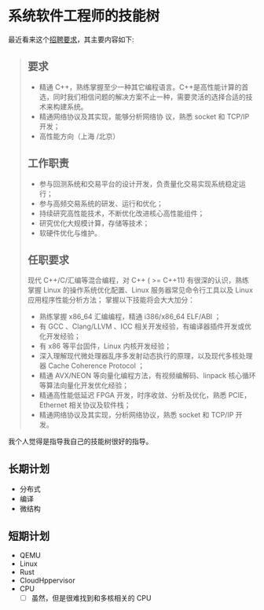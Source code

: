 # 系统软件工程师的技能树

最近看来这个[招聘要求](https://github.com/ruanyf/weekly/issues/1315#issuecomment-651569435)，其主要内容如下:

> ## 要求
> - 精通 C++，熟练掌握至少一种其它编程语言。C++是高性能计算的首选，同时我们相信问题的解决方案不止一种，需要灵活的选择合适的技术来构建系统。
> - 精通网络协议及其实现，能够分析网络协 议，熟悉 socket 和 TCP/IP 开发；
> - 高性能方向（上海 /北京）
>
> ## 工作职责
> - 参与回测系统和交易平台的设计开发，负责量化交易实现系统稳定运行；
> - 参与高频交易系统的研发、运行和优化；
> - 持续研究高性能技术，不断优化改进核心高性能组件；
> - 研究优化大规模计算，存储等技术；
> - 软硬件优化与维护。
>
> ## 任职要求
> 现代 C++/C/汇编等混合编程，对 C++ ( >= C++11) 有很深的认识，熟练掌握 Linux 的操作系统优化配置、Linux 服务器常见命令行工具以及 Linux 应用程序性能分析方法；
> 掌握以下技能将会大大加分：
> - 熟练掌握 x86\_64 汇编编程，精通 i386/x86\_64 ELF/ABI ；
> - 有 GCC 、Clang/LLVM 、ICC 相关开发经验，有编译器插件开发或优化开发经验；
> - 有 x86 等平台固件，Linux 内核开发经验；
> - 深入理解现代微处理器乱序多发射动态执行的原理，以及现代多核处理器 Cache Coherence Protocol ；
> - 精通 AVX/NEON 等向量化编程方法，有视频编解码、linpack 核心循环等算法向量化开发优化经验；
> - 精通高性能低延迟 FPGA 开发，时序收敛、分析及优化，熟悉 PCIE，Ethernet 相关协议及软件栈；
> - 精通网络协议及其实现，分析网络协议，熟悉 socket 和 TCP/IP 开发。

我个人觉得是指导我自己的技能树很好的指导。

## 长期计划
- 分布式
- 编译
- 微结构

## 短期计划

- QEMU
- Linux
- Rust
- CloudHppervisor
- CPU
  - [ ] 虽然，但是很难找到和多核相关的 CPU
